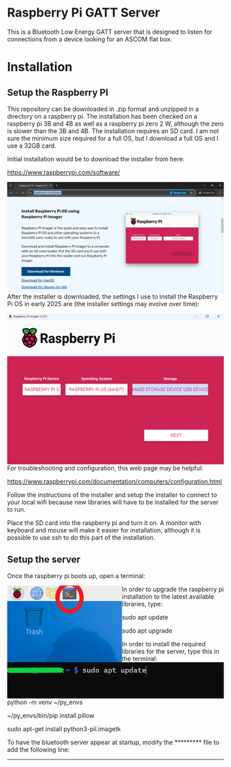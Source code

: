 # Raspberry Pi GATT Server
This is a Bluetooth Low Energy GATT server that is designed to listen for connections from a device looking for an ASCOM flat box.

# Installation
## Setup the Raspberry PI
This repository can be downloaded in .zip format and unzipped in a directory on a raspberry pi. The installation has been checked on a raspberry pi 3B and 4B as well as a raspberry pi zero 2 W, although the zero is slower than the 3B and 4B. The installation requires an SD card. I am not sure the minimum size required for a full OS, but I download a full OS and I use a 32GB card.

Initial installation would be to download the installer from here:

https://www.raspberrypi.com/software/

<img src="./figs/Rpiinstallerdownload.png" text='Raspberry Pi Installer Download' align=left />

After the installer is downloaded, the settings I use to install the Raspberry Pi OS in early 2025 are (the installer settings may evolve over time):

<img src="./figs/Rpiinstaller.png" text='Raspberry Pi Installer' align=left />

For troubleshooting and configuration, this web page may be helpful:

https://www.raspberrypi.com/documentation/computers/configuration.html

Follow the instructions of the installer and setup the installer to connect to your local wifi because new libraries will have to be installed for the server to run.

Place the SD card into the raspberry pi and turn it on. A monitor with keyboard and mouse will make it easier for installation, although it is possible to use ssh to do this part of the installation.

## Setup the server

Once the raspberry pi boots up, open a terminal:  

<img src="./figs/Rasppimainscreenterminal.png" text='Open a terminal' align=left />  

In order to upgrade the raspberry pi installation to the latest available libraries, type:

sudo apt update

sudo apt upgrade  

<img src="./figs/Rasppiterminal.png" text='Using the terminal' align=left />  

In order to install the required libraries for the server, type this in the terminal:

python -m venv ~/py_envs

~/py_envs/bin/pip install pillow

sudo apt-get install python3-pil.imagetk

To have the bluetooth server appear at startup, modify the ********* file to add the following line:

*******************************

